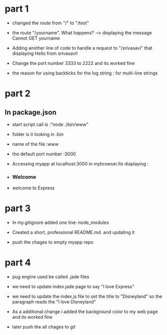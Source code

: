 
# part 1

* changed the route from "/" to "/test"

* the route "/yourname". What happens?  --> displaying the message Cannot GET yourname

* Adding another line of code to handle a request to "/srivasavi" that displaying Hello from srivasavi!

* Change the port number 3333 to 2222 and its worked fine

* the reason for using backticks for the log string : for multi-line strings

# part 2

## In package.json 

* start script call is :"node ./bin/www" 

* folder is it looking in :bin 

* name of the file :www

* the default port number :3000

* Accessing myapp at localhost:3000 in mybrowser.Its diaplaying :

* <h3> Welcome</h3>

* welcome to Express

# part 3

* In my.gitignore added one line:  node_modules

* Created a short, professional README.md. and updating it

* push the chages to empty myapp repo

# part 4

* pug engine used be called .jade files 

* we need to update index.jade page to say "I love Express"

* we need to update the index.js file to set the title to "Disneyland" so the paragraph reads the "I love Disneyland"

* As a additional change i added the background color to my web page and its worked fine

* later push the all chages to git 

